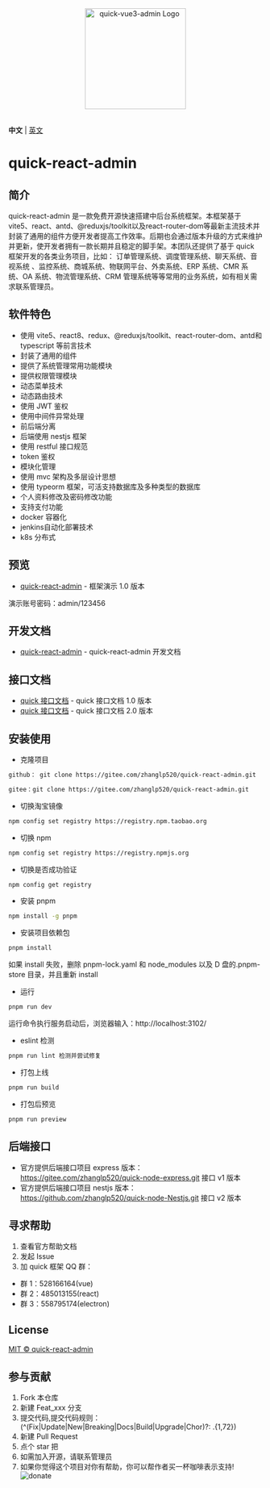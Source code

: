 <div align="center"> <a href="https://gitee.com/zhanglp520/quick-vue3-admin.git"> <img alt="quick-vue3-admin Logo" width="200" height="200" src="https://raw.githubusercontent.com/wiki/zhanglp520/quick-vue3-admin/logo.png"> </a> <br> <br>
</div>

**中文** | [英文](./README.en.md)

# quick-react-admin

## 简介

quick-react-admin 是一款免费开源快速搭建中后台系统框架。本框架基于 vite5、react、antd、@reduxjs/toolkit以及react-router-dom等最新主流技术并封装了通用的组件方便开发者提高工作效率。后期也会通过版本升级的方式来维护并更新，使开发者拥有一款长期并且稳定的脚手架。本团队还提供了基于 quick 框架开发的各类业务项目，比如： 订单管理系统、调度管理系统、聊天系统、音视系统 、监控系统、商城系统、物联网平台、外卖系统、ERP 系统、CMR 系统、OA 系统、物流管理系统、CRM 管理系统等等常用的业务系统，如有相关需求联系管理员。

## 软件特色

- 使用 vite5、react8、redux、@reduxjs/toolkit、react-router-dom、antd和 typescript 等前言技术
- 封装了通用的组件
- 提供了系统管理常用功能模块
- 提供权限管理模块
- 动态菜单技术
- 动态路由技术
- 使用 JWT 鉴权
- 使用中间件异常处理
- 前后端分离
- 后端使用 nestjs 框架
- 使用 restful 接口规范
- token 鉴权
- 模块化管理
- 使用 mvc 架构及多层设计思想
- 使用 typeorm 框架，可活支持数据库及多种类型的数据库
- 个人资料修改及密码修改功能
- 支持支付功能
- docker 容器化
- jenkins自动化部署技术
- k8s 分布式


## 预览

-   [quick-react-admin](https://react.quick.ainiteam.com/) - 框架演示 1.0 版本

演示账号密码：admin/123456

## 开发文档

-   [quick-react-admin](https://react.doc.ainiteam.com/) - quick-react-admin 开发文档

## 接口文档

-   [quick 接口文档](https://console-docs.apipost.cn/preview/0e11a2eb3c3883a7/4fff7a394c074ac7) - quick 接口文档 1.0 版本
-   [quick 接口文档](https://console-docs.apipost.cn/preview/52de13c4d013470f/e5aa6f10d52601f7) - quick 接口文档 2.0 版本

## 安装使用

-   克隆项目

```bash
github： git clone https://gitee.com/zhanglp520/quick-react-admin.git

gitee：git clone https://gitee.com/zhanglp520/quick-react-admin.git

```

-   切换淘宝镜像

```bash
npm config set registry https://registry.npm.taobao.org
```

-   切换 npm

```bash
npm config set registry https://registry.npmjs.org

```

-   切换是否成功验证

```bash
npm config get registry
```

-   安装 pnpm

```bash
npm install -g pnpm
```

-   安装项目依赖包

```bash
pnpm install
```

如果 install 失败，删除 pnpm-lock.yaml 和 node_modules 以及 D 盘的.pnpm-store 目录，并且重新 install

-   运行

```bash
pnpm run dev
```

运行命令执行服务启动后，浏览器输入：http://localhost:3102/

-   eslint 检测

```bash
pnpm run lint 检测并尝试修复
```

-   打包上线

```bash
pnpm run build
```

-   打包后预览

```bash
pnpm run preview
```

## 后端接口

-   官方提供后端接口项目 express 版本：https://gitee.com/zhanglp520/quick-node-express.git 接口 v1 版本
-   官方提供后端接口项目 nestjs 版本：https://github.com/zhanglp520/quick-node-Nestjs.git 接口 v2 版本

## 寻求帮助

1. 查看官方帮助文档
2. 发起 Issue
3. 加 quick 框架 QQ 群：

-   群 1：528166164(vue)
-   群 2：485013155(react)
-   群 3：558795174(electron)

## License

[MIT © quick-react-admin](./LICENSE)

## 参与贡献

1.  Fork 本仓库
2.  新建 Feat_xxx 分支
3.  提交代码,提交代码规则：(^(Fix|Update|New|Breaking|Docs|Build|Upgrade|Chor)?: .{1,72})
4.  新建 Pull Request
5.  点个 star 把
6.  如需加入开源，请联系管理员
7.  如果你觉得这个项目对你有帮助，你可以帮作者买一杯咖啡表示支持!
    ![donate](https://raw.githubusercontent.com/wiki/zhanglp520/quick-vue3-admin/20230430121236.png)
